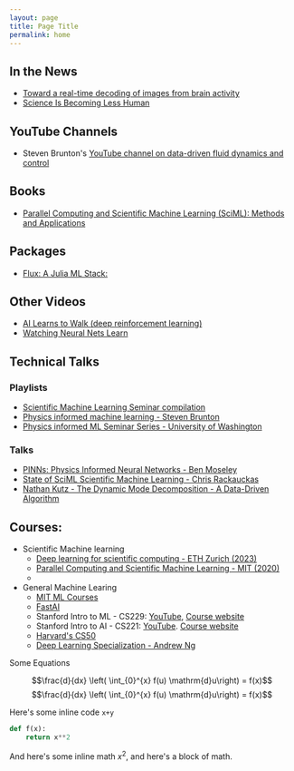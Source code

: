 ```yaml
---
layout: page
title: Page Title
permalink: home 
---
```


## In the News 
- [Toward a real-time decoding of images from brain activity](https://ai.meta.com/blog/brain-ai-image-decoding-meg-magnetoencephalography/)
- [Science Is Becoming Less Human](https://www.theatlantic.com/technology/archive/2023/12/ai-scientific-research/676304/)

## YouTube Channels 
- Steven Brunton's [YouTube channel on data-driven fluid dynamics and control](https://www.youtube.com/c/eigensteve)

## Books
- [Parallel Computing and Scientific Machine Learning (SciML): Methods and Applications](https://book.sciml.ai/)

## Packages
- [Flux: A Julia ML Stack:](https://fluxml.ai/)

## Other Videos
- [AI Learns to Walk (deep reinforcement learning) ](https://www.youtube.com/watch?v=L_4BPjLBF4E&ab_channel=AIWarehouse)
- [Watching Neural Nets Learn](https://www.youtube.com/watch?v=TkwXa7Cvfr8&ab_channel=EmergentGarden)


## Technical Talks
### Playlists
- [Scientific Machine Learning Seminar compilation](https://www.youtube.com/playlist?list=PLw74xLHy0_j8DXxAKb15DbgtNvUOeTPbZ)
- [Physics informed machine learning - Steven Brunton](https://www.youtube.com/playlist?list=PLMrJAkhIeNNQ0BaKuBKY43k4xMo6NSbBa)
- [Physics informed ML Seminar Series - University of Washington](https://www.youtube.com/@PhysicsInformedMachineLearning)


### Talks
- [PINNs: Physics Informed Neural Networks - Ben Moseley](https://www.youtube.com/watch?v=G_hIppUWcsc&ab_channel=JousefMuradLITE)
- [State of SciML Scientific Machine Learning - Chris Rackauckas](https://www.youtube.com/watch?v=eSeY4K4bITI&ab_channel=TheJuliaProgrammingLanguage)
- [Nathan Kutz - The Dynamic Mode Decomposition - A Data-Driven Algorithm](https://www.youtube.com/watch?v=-VENSFxJstU&list=PLw74xLHy0_j8DXxAKb15DbgtNvUOeTPbZ&ab_channel=TheAlanTuringInstitute)


## Courses:
- Scientific Machine learning
    - [Deep learning for scientific computing - ETH Zurich (2023)](https://www.youtube.com/playlist?list=PLJkYEExhe7rYY5HjpIJbgo-tDZ3bIAqAm)
    - [Parallel Computing and Scientific Machine Learning - MIT (2020)](https://www.youtube.com/playlist?list=PLCAl7tjCwWyGjdzOOnlbGnVNZk0kB8VSa)
    -
- General Machine Learing
    - [MIT ML Courses](https://deeplearning.mit.edu/)
    - [FastAI](https://course.fast.ai/)
    - Stanford Intro to ML - CS229: [YouTube](https://www.youtube.com/playlist?list=PLoROMvodv4rMiGQp3WXShtMGgzqpfVfbU), [Course website](http://cs229.stanford.edu/)
    - Stanford Intro to AI - CS221: [YouTube](https://www.youtube.com/playlist?list=PLoROMvodv4rO1NB9TD4iUZ3qghGEGtqNX). [Course website](http://cs221.stanford.edu/)
    - [Harvard's CS50](https://cs50.harvard.edu/)
    - [Deep Learning Specialization - Andrew Ng](https://www.coursera.org/specializations/deep-learning)


Some Equations

$$\frac{d}{dx} \left( \int_{0}^{x} f(u) \mathrm{d}u\right) = f(x)$$
$$\frac{d}{dx} \left( \int_{0}^{x} f(u) \mathrm{d}u\right) = f(x)$$

Here's some inline code `x+y`

```python
def f(x):
    return x**2
```

And here's some inline math $x^2$, and here's a block of math.
